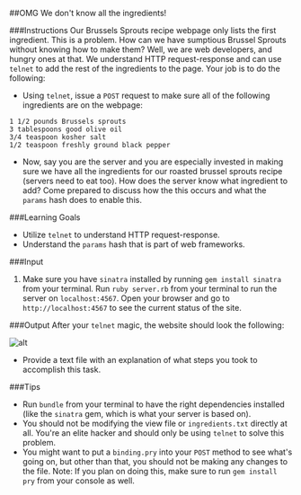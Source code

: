 ##OMG We don't know all the ingredients!

###Instructions
Our Brussels Sprouts recipe webpage only lists the first ingredient. This is a problem. How can we have sumptious Brussel Sprouts without knowing how to make them? Well, we are web developers, and hungry ones at that. We understand HTTP request-response and can use `telnet` to add the rest of the ingredients to the page. Your job is to do the following:

* Using `telnet`, issue a `POST` request to make sure all of the following ingredients are on the webpage:

```
1 1/2 pounds Brussels sprouts
3 tablespoons good olive oil
3/4 teaspoon kosher salt
1/2 teaspoon freshly ground black pepper
```

* Now, say you are the server and you are especially invested in making sure we have all the ingredients for our roasted brussel sprouts recipe (servers need to eat too). How does the server know what ingredient to add? Come prepared to discuss how the this occurs and what the `params` hash does to enable this.

###Learning Goals
* Utilize `telnet` to understand HTTP request-response.
* Understand the `params` hash that is part of web frameworks.

###Input
1. Make sure you have `sinatra` installed by running `gem install sinatra` from your terminal. Run `ruby server.rb` from your terminal to run the server on `localhost:4567`. Open your browser and go to `http://localhost:4567` to see the current status of the site.

###Output
After your `telnet` magic, the website should look the following:

![alt](http://i.imgur.com/FCq35i5.png)

* Provide a text file with an explanation of what steps you took to accomplish this task.

###Tips
* Run `bundle` from your terminal to have the right dependencies installed (like the `sinatra` gem, which is what your server is based on).
* You should not be modifying the view file or `ingredients.txt` directly at all. You're an elite hacker and should only be using `telnet` to solve this problem.
* You might want to put a `binding.pry` into your `POST` method to see what's going on, but other than that, you should not be making any changes to the file. Note: If you plan on doing this, make sure to run `gem install pry` from your console as well.
